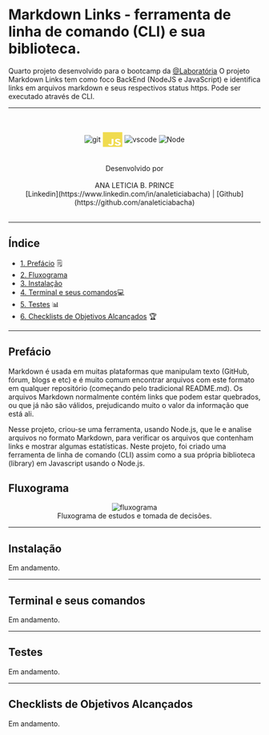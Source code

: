 # Markdown Links - ferramenta de linha de comando (CLI) e sua biblioteca.

Quarto projeto desenvolvido para o bootcamp da [@Laboratória](https://www.laboratoria.la/br) O projeto Markdown Links tem como foco BackEnd (NodeJS e JavaScript) e identifica links em arquivos markdown e seus respectivos status https. Pode ser executado através de CLI.

***
<div align="center">
 
  <br>
  <br>
  <img align="center" alt="git" height="30" width="40" src="https://cdn.jsdelivr.net/gh/devicons/devicon/icons/git/git-original.svg" />
  <img align="center" alt="Rafa-Js" height="30" width="40" src="https://raw.githubusercontent.com/devicons/devicon/master/icons/javascript/javascript-plain.svg">
  <img align="center" alt="vscode" height="30" width="40" src="https://cdn.jsdelivr.net/gh/devicons/devicon/icons/vscode/vscode-original.svg" />
  <img  align="center" alt="Node" height="30" width="40" src="https://cdn.jsdelivr.net/gh/devicons/devicon/icons/nodejs/nodejs-original.svg" />
  <br>
  <br>
  <br>
  Desenvolvido por 
  <br>
  <br>
  ANA LETICIA B. PRINCE <br> 
  [Linkedin](https://www.linkedin.com/in/analeticiabacha) | [Github](https://github.com/analeticiabacha)
  <br>
  <br>
  
</div>
 
***

## Índice

* [1. Prefácio](#1-prefacio) 🗒️
* [2. Fluxograma](#2-fluxograma)
* [3. Instalação](#3-Instalação)
* [4. Terminal e seus comandos](#4-Terminal-e-seus-comandos)💻
* [5. Testes](#5-testes) 📊
* [6. Checklists de Objetivos Alcançados](#6-checklist-de-objetivos-alcançados) 🏆

***

## Prefácio

Markdown é usada em muitas plataformas que manipulam texto (GitHub, fórum, blogs e etc) e é muito comum encontrar arquivos com este formato em qualquer repositório (começando pelo tradicional README.md). Os arquivos Markdown normalmente contém links que podem estar quebrados, ou que já não são válidos, prejudicando muito o valor da informação que está ali.

Nesse projeto, criou-se uma ferramenta, usando Node.js, que le e analise arquivos no formato Markdown, para verificar os arquivos que contenham links e mostrar algumas estatísticas. Neste projeto, foi criado uma ferramenta de linha de comando (CLI) assim como a sua própria biblioteca (library) em Javascript usando o Node.js.

## Fluxograma 

<div align="center">
 <img alt="fluxograma" width="550" src="https://user-images.githubusercontent.com/30864314/233381730-1e9bc58f-c616-45fe-8811-75156a51cf0c.png" /><br>
  Fluxograma de estudos e tomada de decisões.
</div>

***
## Instalação

Em andamento.

***
## Terminal e seus comandos

Em andamento.

***
## Testes

Em andamento.

***
## Checklists de Objetivos Alcançados

Em andamento.
